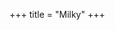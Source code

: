 +++
title = "Milky"
+++

<div class="spreadsheet" src="../milky.toml" fullHeightWithRowsPerScreen=8> </div>  


